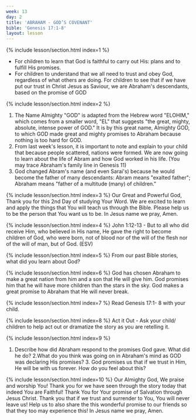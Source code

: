 ```yaml
---
week: 13
day: 2
title: 'ABRAHAM - GOD’S COVENANT'
bible: 'Genesis 17:1-8'
layout: lesson
---
```



{% include lesson/section.html index=1 %}
- For children to learn that God is faithful to carry out His: plans and to fulfill His promises.
- For children to understand that we all need to trust and obey God, regardless of what others are doing. For children to see that if we have put our trust in Christ Jesus as Saviour, we are Abraham's descendants, based on the promise of GOD


{% include lesson/section.html index=2 %}
1. The Name Almighty "GOD" is adapted from the Hebrew word "ELOHIM," which comes from a smaller word, "EL" that suggests "the great, mighty, absolute, intense power of GOD." It is by this great name, Almighty GOD, to which GOD made great and mighty promises to Abraham because nothing is too hard for GOD.
2. From last week's lesson, it is important to note and explain to your child that because people scattered, nations were formed. We are now going to learn about the life of Abram and how God worked in his life. (You may trace Abraham's family line in Genesis 11)
3. God changed Abram's name (and even Sarai's) because he would become the father of many descendants: Abram means "exalted father"; Abraham means "father of a multitude (many) of children."


{% include lesson/section.html index=3 %}
Our Great and Powerful God, Thank you for this 2nd Day of studying Your Word. We are excited to learn and apply the things that You will teach us through the Bible. Please help us to be the person that You want us to be. In Jesus name we pray, Amen.


{% include lesson/section.html index=4 %}
John 1:12-13 - But to all who did receive Him, who believed in His name, He gave the right to become children of God, who were born, not of blood nor of the will of the flesh nor of the will of man, but of God. (ESV)


{% include lesson/section.html index=5 %}
From our past Bible stories, what did you learn about God?


{% include lesson/section.html index=6 %}
God has chosen Abraham to make a great nation from him and a son that He will give him. God promises him that he will have more children than the stars in the sky. God makes a great promise to Abraham that He will never break.


{% include lesson/section.html index=7 %}
Read Genesis 17:1- 8 with your child.


{% include lesson/section.html index=8 %}
Act it Out - Ask your child/ children to help act out or dramatize the story as you are retelling it.


{% include lesson/section.html index=9 %}
1. Describe how did Abraham respond to the promises God gave. What did he do? 2.What do you think was going on in Abraham's mind as GOD was declaring His promises? 3. God promises us that if we trust in Him, He will be with us forever. How do you feel about this?


{% include lesson/section.html index=10 %}
Our Almighty God, We praise and worship You! Thank you for we have seen through the story today that indeed You are Faithful! Thank You for Your promise of Salvation through Jesus Christ. Thank you that if we trust and surrender to You, You will never leave us! Help us to also share the this wonderful promise to our friends so that they too may experience this! In Jesus name we pray, Amen.


